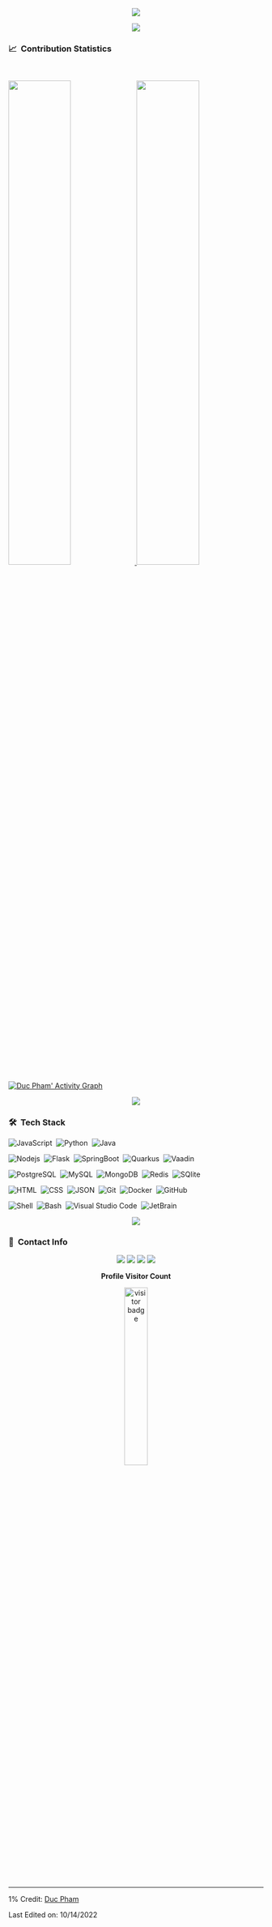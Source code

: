 <p align="center">
<img src="https://readme-typing-svg.herokuapp.com?font=Kanit&center=true&vCenter=true&duration3000&color=%2338C2FF&size=40&height=200&width=800&lines=I'm+Duc+Pham;GVSU+CIS+Student;Welcome+to+my+profile!">
</p>

<p  align="center">
<img src="https://user-images.githubusercontent.com/73097560/115834477-dbab4500-a447-11eb-908a-139a6edaec5c.gif">             
<br>

### 📈 &nbsp;Contribution Statistics

<br/>
<p align="left">
  <a href="https://github.com/ducpm98">
  <img width="49.5%" src="https://github-readme-stats.vercel.app/api?username=ducpm98&show_icons=true&theme=blueberry&hide_border=true" />
    <img width="49.5%" src="https://github-readme-streak-stats.herokuapp.com/?user=ducpm98&theme=blueberry&hide_border=true" />
  </a>
</p>
<br>

[![Duc Pham' Activity Graph](https://activity-graph.herokuapp.com/graph?username=ducpm98&custom_title=Duc%20Pham's%20Contribution%20Graph&theme=react-dark&bg_color=1a2d3d&hide_border=true&line=6dbef7&point=add7ff&color=27e8a7)](https://github.com/ducpm98)

<p  align="center">
<img src="https://user-images.githubusercontent.com/73097560/115834477-dbab4500-a447-11eb-908a-139a6edaec5c.gif">             
<br>

### 🛠 &nbsp;Tech Stack

![JavaScript](https://img.shields.io/badge/-JavaScript-05122A?style=flat&logo=javascript)&nbsp;
![Python](https://img.shields.io/badge/-Python-05122A?style=flat&logo=python)&nbsp;
![Java](https://img.shields.io/badge/-Java-05122A?style=flat&logo=Java&logoColor=FFA518)&nbsp;

![Nodejs](https://img.shields.io/badge/-Node.js-05122A?style=flat&logo=Node.js)&nbsp;
![Flask](https://img.shields.io/badge/-Flask-05122A?style=flat&logo=flask)&nbsp;
![SpringBoot](https://img.shields.io/badge/-Springboot-05122A?style=flat&logo=Springboot)&nbsp;
![Quarkus](https://img.shields.io/badge/-Quarkus-05122A?style=flat&logo=Quarkus)&nbsp;
![Vaadin](https://img.shields.io/badge/-Vaadin-05122A?style=flat&logo=vaadin)&nbsp;


![PostgreSQL](https://img.shields.io/badge/-PostgreSQL-05122A?style=flat&logo=postgresql)&nbsp;
![MySQL](https://img.shields.io/badge/-MySQL-05122A?style=flat&logo=mysql)&nbsp;
![MongoDB](https://img.shields.io/badge/-MongoDB-05122A?style=flat&logo=mongodb)&nbsp;
![Redis](https://img.shields.io/badge/-Redis-05122A?style=flat&logo=Redis)&nbsp;
![SQlite](https://img.shields.io/badge/-SQLite-05122A?style=flat&logo=sqlite)&nbsp;

![HTML](https://img.shields.io/badge/-HTML-05122A?style=flat&logo=HTML5)&nbsp;
![CSS](https://img.shields.io/badge/-CSS-05122A?style=flat&logo=CSS3&logoColor=1572B6)&nbsp;
![JSON](https://img.shields.io/badge/-JSON-05122A?style=flat&logo=json)&nbsp;
![Git](https://img.shields.io/badge/-Git-05122A?style=flat&logo=git)&nbsp;
![Docker](https://img.shields.io/badge/-Docker-05122A?style=flat&logo=docker)&nbsp;
![GitHub](https://img.shields.io/badge/-GitHub-05122A?style=flat&logo=github)&nbsp;

![Shell](https://img.shields.io/badge/-Shell-05122A?style=flat&logo=shell)&nbsp;
![Bash](https://img.shields.io/badge/-GNU%20Bash-05122A?style=flat&logo=gnubash)&nbsp;
![Visual Studio Code](https://img.shields.io/badge/-Visual%20Studio%20Code-05122A?style=flat&logo=visual-studio-code&logoColor=007ACC)&nbsp;
![JetBrain](https://img.shields.io/badge/-JetBrains-05122A?style=flat&logo=jetbrains)&nbsp;


<p  align="center">
<img src="https://user-images.githubusercontent.com/73097560/115834477-dbab4500-a447-11eb-908a-139a6edaec5c.gif">             
<br>

### 🔗 &nbsp;Contact Info

<p align="center">
<a href="mailto:ducpm98@gmail.com"><img src="https://img.shields.io/badge/-ducpm98@gmail.com-3423A6?style=for-the-badge&logo=gmail&logoColor=white"/></a>
<a href="https://www.instagram.com/dukappa/"><img src="https://img.shields.io/badge/-dupm98-3423A6?style=for-the-badge&logo=instagram&logoColor=white"/></a>
<a href="https://www.facebook.com/duc.phamminh.712/"><img src="https://img.shields.io/badge/-ducpm98-3423A6?style=for-the-badge&logo=facebook&logoColor=white"/></a>
<a href="https://github.com/ducpm98"><img src="https://img.shields.io/badge/-ducpm98-3423A6?style=for-the-badge&logo=Github&logoColor=white"/></a>
</p>

<p align="center"><b>Profile Visitor Count</b></p>
<p align="center"><img src="https://profile-counter.glitch.me/%7Bducpm98D/count.svg" alt="visitor badge" width="30%"></p>

---
1%
Credit: [Duc Pham](https://github.com/ducmp98)

Last Edited on: 10/14/2022
